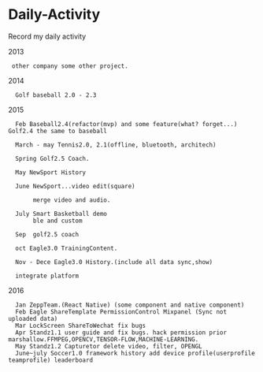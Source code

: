 # Daily-Activity
Record my daily activity  

2013 
   
     other company some other project.
     
2014 
	
	  Golf baseball 2.0 - 2.3

2015 
	  
	  Feb Baseball2.4(refactor(mvp) and some feature(what? forget...) Golf2.4 the same to baseball

	  March - may Tennis2.0, 2.1(offline, bluetooth, architech)
	  
	  Spring Golf2.5 Coach.
	  
	  May NewSport History
	  
	  June NewSport...video edit(square)
	  
	       merge video and audio.
	  
	  July Smart Basketball demo
	       ble and custom
	  
	  Sep  golf2.5 coach
	  
	  oct Eagle3.0 TrainingContent.
	  
	  Nov - Dece Eagle3.0 History.(include all data sync,show)
	  
	  integrate platform

2016	  

	  Jan ZeppTeam.(React Native) (some component and native component)
	  Feb Eagle ShareTemplate PermissionControl Mixpanel (Sync not uploaded data)
	  Mar LockScreen ShareToWechat fix bugs
	  Apr Standz1.1 user guide and fix bugs. hack permission prior marshallow.FFMPEG,OPENCV,TENSOR-FLOW,MACHINE-LEARNING.
	  May Standz1.2 Capturetor delete video, filter, OPENGL
	  June~july Soccer1.0 framework history add device profile(userprofile teamprofile) leaderboard
